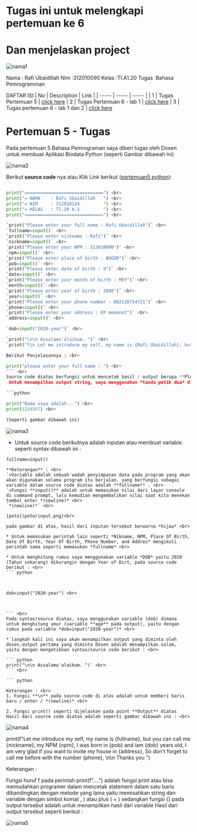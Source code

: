 # Tugas ini untuk melengkapi pertemuan ke 6

# Dan menjelaskan project

![nama1](poto/nama1.png)

Nama  : Rafi Ubaidillah
Nim   :312010090
Kelas :TI.A1.20
Tugas :Bahasa Pemrogramman

DAFTAR ISI
| No | Description | Link |
| ----- | ----- | ----- |
| 1 | Tugas Pertemuan 5 | [click here](#pertemuan-5---tugas)
| 2 | Tugas Pertemuan 6 - lab 1 | [click here](#pertemuan-6---lab-1)
| 3 | Tugas pertemuan 6 - lab 1 dan 2 | [click here](#pertemuan-6---lab-1-2)

# Pertemuan 5 - Tugas

Pada pertemuan 5 Bahasa Pemrograman saya diberi tugas oleh Dosen untuk membuat Aplikasi Biodata Python (seperti Gambar dibawah ini)

![nama2](poto/nama2.png)

Berikut **source code** nya atau Klik Link berikut ([pertemuan5 python](pertemuan5.py)):
``` python

print("==============================") <br>
print("= NAMA    : Rafi Ubaidillah   ") <br>
print("= NIM     : 312010124         ") <br>
print("= KELAS   : TI.20 A.1         ") <br>
print("==============================") <br>

`print("Please enter your full name : Rafi Ubaidillah")` <br> 
`fullname=input()` <br>
`print("Please enter nickname : Rafi")` <br> 
`nickname=input()` <br>
`print("Please enter your NPM : 312010090")` <br> 
`npm=input()` <br>
`print("Please enter place of birth : BOGOR")` <br> 
`pob=input()` <br>
`print("Please enter date of birth : 9")` <br> 
`date=input()` <br>
`print("Please enter your month of birth : MEY")` <br> 
`month=input()` <br>
`print("Please enter year of birth : 2000")` <br> 
`year=input()` <br>
`print("Please enter your phone number : 082128754721")` <br>
`phone=input()` <br>
`print("Please enter your address : KP momonot")` <br> 
`address=input()` <br>

`dob=input("2020-year")` <br>

`print("\n\n Assalamu'alaikum. ")` <br>
`print("f\n Let me introduce my self, my name is {Rafi Ubaidillah}, but you can call me {Rafi}, my NPM {312010090}, I was born in {BOGOR} and iam {2020} years old, I am very glad if you want to invite my house in {kp momonot}, So don't forget to call me before with the number {082128754721}, \n\n Thanks you very much ")` <br>

Berikut Penjelasannya : <br>

print("please enter your full name : ") <br>
``` <br>
Source code diatas berfungsi untuk mencetak hasil / output berupa **Please enter your full name :** ". <br>
 Untuk menampilkan output string, saya menggunakan *tanda petik dua* didalam fungsi print(), sedangkan jika saya ingin menampilkan output atau hasil berupa angka atau interger saya tidak perlu menggunakan *tanda petik dua*. Contohnya : <br>

```python

print("Nama saya adalah...") <br>
print(1234567) <br>

(Seperti gambar dibawah ini)
```
![nama3](poto/nama3.png)

* Untuk source code berikutnya adalah inputan atau membuat variable. seperti syntax dibawah ini :

`fullname=input()` <br>
``` <br>
**Keterangan** : <br> 
`>Variable adalah sebuah wadah penyimpanan data pada program yang akan akan digunakan selama program itu berjalan. yang berfungsi sebagai variable dalam source code diatas adalah **fullname** . <br>
`>Fungsi **input()** adalah untuk memasukan nilai dari layar console di command prompt, lalu kemudian mengembalikan nilai saat kita menekan tombol enter *(newline)* <br> 
`*(newline)*` <br>

[poto](poto/input.png)<br>

pada gambar di atas, hasil dari inputan tersebut berwarna *hijau* <br>

* Untuk memasukan perintah lain seperti *Nikname, NPM, Place Of Birth, Date Of Birth, Year Of Birth, Phone Number, and Addres* mengikuti perintah sama seperti memasukan *fullname* <br>

* Untuk menghitung rumus saya menggunakan variable *DOB* yaitu 2020 (Tahun sekarang) dikurangin dengan Year of Birt, pada source code berikut : <br>
``` python 



dob=input("2020-year") <br>



``` <br>
Pada syntax/source diatas, saya menggunakan variable (dob) dimana untuk menghitung umur (variable **age** pada output), yaitu dengan rumus pada variable *dob=input("2020-year")* <br>

* langkah kali ini saya akan menampilkan output yang diminta oleh dosen.output pertama yang diminta Dosen adalah menampilkan salam, yaitu dengan mengetikkan syntax/source code berikut : <br>

``` python
print("\n\n Assalamu'alaikum. ")` <br>
``` <br>

``` python

Keterangan : <br>
1. Fungsi **\n** pada source code di atas adalah untuk memberi baris baru / enter / *(newline)* <br>

2. Fungsi print() seperti dijelaskan pada point **Output** diatas
Hasil dari source code diatas adalah seperti gambar dibawah ini : <br>
```
![nama4](poto/nama4.png)

print(f"Let me introduce my self, my name is {fullname}, but you can call me {nickname}, my NPM {npm}, I was born in {pob} and iam {dob} years old, I am very glad if you want to invite my house in {address}, So don't forget to call me before with the number {phone}, \n\n Thanks you ")

Keterangan :

Fungsi huruf f pada perintah print(f"....") adalah fungsi print atau bisa memudahkan programer dalam mencetak statement dalam satu baris dibandingkan dengan metode yang lama yaitu memisahkan string dan variable dengan simbol koma( , ) atau plus ( + )
sedangkan fungsi {} pada output tersebut adalah untuk menampilkan hasil dari variable
Hasil dari output tersebut seperti berikut :

![nama5](poto/nama5.png)